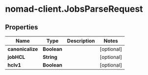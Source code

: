 # nomad-client.JobsParseRequest

## Properties

Name | Type | Description | Notes
------------ | ------------- | ------------- | -------------
**canonicalize** | **Boolean** |  | [optional] 
**jobHCL** | **String** |  | [optional] 
**hclv1** | **Boolean** |  | [optional] 


